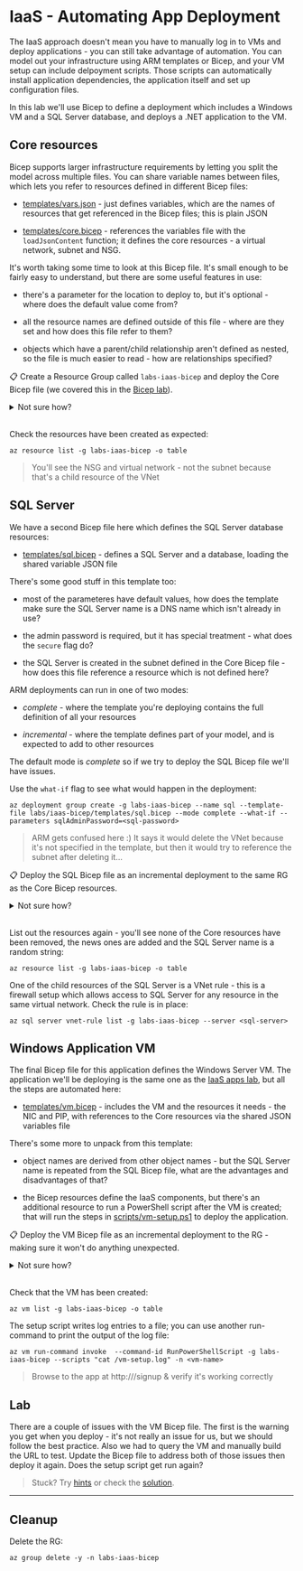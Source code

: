 # IaaS - Automating App Deployment

The IaaS approach doesn't mean you have to manually log in to VMs and deploy applications - you can still take advantage of automation. You can model out your infrastructure using ARM templates or Bicep, and your VM setup can include delpoyment scripts. Those scripts can automatically install application dependencies, the application itself and set up configuration files.

In this lab we'll use Bicep to define a deployment which includes a Windows VM and a SQL Server database, and deploys a .NET application to the VM.

## Core resources

Bicep supports larger infrastructure requirements by letting you split the model across multiple files. You can share variable names between files, which lets you refer to resources defined in different Bicep files:

- [templates/vars.json](/labs/iaas-bicep/templates/vars.json) - just defines variables, which are the names of resources that get referenced in the Bicep files; this is plain JSON

- [templates/core.bicep](/labs/iaas-bicep/templates/core.bicep) - references the variables file with the `loadJsonContent` function; it defines the core resources - a virtual network, subnet and NSG.

It's worth taking some time to look at this Bicep file. It's small enough to be fairly easy to understand, but there are some useful features in use:

- there's a parameter for the location to deploy to, but it's optional - where does the default value come from?

- all the resource names are defined outside of this file - where are they set and how does this file refer to them?

- objects which have a parent/child relationship aren't defined as nested, so the file is much easier to read - how are relationships specified?

📋 Create a Resource Group called `labs-iaas-bicep` and deploy the Core Bicep file (we covered this in the [Bicep lab](/labs/arm-bicep/README.md)).

<details>
  <summary>Not sure how?</summary>

This is straightforward - a `group create` and a `deployment group create`:

```
az group create -n labs-iaas-bicep --tags courselabs=azure -l southeastasia 

az deployment group create -g labs-iaas-bicep --name core --template-file labs/iaas-bicep/templates/core.bicep
```

</details><br/>

Check the resources have been created as expected:

```
az resource list -g labs-iaas-bicep -o table
```

> You'll see the NSG and virtual network - not the subnet because that's a child resource of the VNet

## SQL Server

We have a second Bicep file here which defines the SQL Server database resources:

- [templates/sql.bicep](/labs/iaas-bicep/templates/sql.bicep) - defines a SQL Server and a database, loading the shared variable JSON file

There's some good stuff in this template too:

- most of the parameteres have default values, how does the template make sure the SQL Server name is a DNS name which isn't already in use?

- the admin password is required, but it has special treatment - what does the `secure` flag do?

- the SQL Server is created in the subnet defined in the Core Bicep file - how does this file reference a resource which is not defined here?

ARM deployments can run in one of two modes:

- _complete_ - where the template you're deploying contains the full definition of all your resources

- _incremental_ - where the template defines part of your model, and is expected to add to other resources

The default mode is _complete_ so if we try to deploy the SQL Bicep file we'll have issues.

Use the `what-if` flag to see what would happen in the deployment:

```
az deployment group create -g labs-iaas-bicep --name sql --template-file labs/iaas-bicep/templates/sql.bicep --mode complete --what-if --parameters sqlAdminPassword=<sql-password>
```

> ARM gets confused here :) It says it would delete the VNet because it's not specified in the template, but then it would try to reference the subnet after deleting it...

📋 Deploy the SQL Bicep file as an incremental deployment to the same RG as the Core Bicep resources.

<details>
  <summary>Not sure how?</summary>

We need to use incremental mode if we're splitting the deployment across multiple Bicep files:

```
az deployment group create -g labs-iaas-bicep --name sql --template-file labs/iaas-bicep/templates/sql.bicep --mode incremental --parameters sqlAdminPassword=<sql-password>
```

</details><br/>

List out the resources again - you'll see none of the Core resources have been removed, the news ones are added and the SQL Server name is a random string:

```
az resource list -g labs-iaas-bicep -o table
```

One of the child resources of the SQL Server is a VNet rule - this is a firewall setup which allows access to SQL Server for any resource in the same virtual network. Check the rule is in place: 

```
az sql server vnet-rule list -g labs-iaas-bicep --server <sql-server>
```

## Windows Application VM

The final Bicep file for this application defines the Windows Server VM. The application we'll be deploying is the same one as the [IaaS apps lab](/labs/iaas-apps/README.md), but all the steps are automated here:

- [templates/vm.bicep](/labs/iaas-bicep/templates/vm.bicep) - includes the VM and the resources it needs - the NIC and PIP, with references to the Core resources via the shared JSON variables file

There's some more to unpack from this template:

- object names are derived from other object names - but the SQL Server name is repeated from the SQL Bicep file, what are the advantages and disadvantages of that?

- the Bicep resources define the IaaS components, but there's an additional resource to run a PowerShell script after the VM is created; that will run the steps in [scripts/vm-setup.ps1](/labs/iaas-bicep/scripts/vm-setup.ps1) to deploy the application.

📋 Deploy the VM Bicep file as an incremental deployment to the RG - making sure it won't do anything unexpected.

<details>
  <summary>Not sure how?</summary>

Run the what-if deployment:

```
az deployment group create --what-if -g labs-iaas-bicep --name vm --template-file labs/iaas-bicep/templates/vm.bicep --mode incremental --parameters adminPassword=<vm-password> sqlPassword=<sql-password>
```

And if it all looks good, go on to deploy: 

```
az deployment group create -g labs-iaas-bicep --name vm --template-file labs/iaas-bicep/templates/vm.bicep --mode incremental --parameters adminPassword=<vm-password> sqlPassword=<sql-password>
```

</details><br/>

Check that the VM has been created:

```
az vm list -g labs-iaas-bicep -o table
```

The setup script writes log entries to a file; you can use another run-command to print the output of the log file:

```
az vm run-command invoke  --command-id RunPowerShellScript -g labs-iaas-bicep --scripts "cat /vm-setup.log" -n <vm-name>
```

> Browse to the app at http://<vm-fqdn>/signup & verify it's working correctly

## Lab

There are a couple of issues with the VM Bicep file. The first is the warning you get when you deploy - it's not really an issue for us, but we should follow the best practice. Also we had to query the VM and manually build the URL to test. Update the Bicep file to address both of those issues then deploy it again. Does the setup script get run again?

> Stuck? Try [hints](hints.md) or check the [solution](solution.md).

___

## Cleanup

Delete the RG:

```
az group delete -y -n labs-iaas-bicep
```